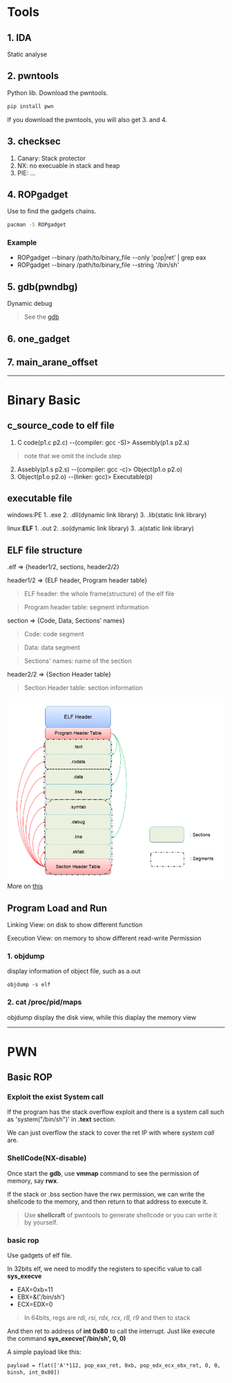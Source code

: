 # Tools

## 1. IDA

Static analyse

## 2. pwntools

Python lib. Download the pwntools.
```zsh
pip install pwn
```
If you download the pwntools, you will also get 3. and 4.

## 3. checksec

1. Canary: Stack protector
2. NX: no execuable in stack and heap
3. PIE: 
...

## 4. ROPgadget

Use to find the gadgets chains.

```zsh
pacman -S ROPgadget
```

### Example

- ROPgadget --binary /path/to/binary_file --only 'pop|ret' | grep eax
- ROPgadget --binary /path/to/binary_file --string '/bin/sh'

## 5. gdb(pwndbg)

Dynamic debug

> See the [gdb](./gdb)

## 6. one_gadget

## 7. main_arane_offset

---

# Binary Basic

## c_source_code to elf file

1. C code(p1.c p2.c) --(compiler: gcc -S)> Assembly(p1.s p2.s)
> note that we omit the include step

2. Assebly(p1.s p2.s) --(compiler: gcc -c)> Object(p1.o p2.o)
3. Object(p1.o p2.o) --(linker: gcc)> Executable(p)

## executable file

windows:PE
    1. .exe
    2. .dll(dynamic link library)
    3. .lib(static link library)

linux:**ELF**
    1. .out
    2. .so(dynamic link library)
    3. .a(static link library)

## ELF file structure

.elf => {header1/2, sections, header2/2}

header1/2 => {ELF header, Program header table}

> ELF header: the whole frame(structure) of the elf file

> Program header table: segment information

section => {Code, Data, Sections' names}

> Code: code segment

> Data: data segment

> Sections' names:  name of the section

header2/2 => {Section Header table}

> Section Header table: section information 

![elffile.png](./img/elf_file.png)
More on [this](https://luomuxiaoxiao.com/?p=139)

## Program Load and Run

Linking View: on disk to show different function

Execution View: on memory to show different read-write Permission


### 1. objdump
display information of object file, such as a.out
```
objdump -s elf
```

### 2. cat /proc/pid/maps
objdump display the disk view, while this diaplay the memory view


---

# PWN

## Basic ROP

### Exploit the exist System call

If the program has the stack overflow exploit and there is a system call such as 'system("/bin/sh")' in **.text** section.

We can just overflow the stack to cover the ret IP with where *system call* are.

### ShellCode(NX-disable)

Once start the **gdb**, use **vmmap** command to see the permission of memory, say **rwx**.

If the stack or .bss section have the rwx permission, we can write the shellcode to the memory, and then return to that address to execute it.

> Use **shellcraft** of pwntools to generate shellcode or you can write it by yourself.

### basic rop

Use gadgets of elf file.

In 32bits elf, we need to modify the registers to specific value to call **sys_execve**

- EAX=0xb=11
- EBX=&('/bin/sh')
- ECX=EDX=0

> In 64bits, regs are *rdi, rsi, rdx, rcx, r8, r9* and then to stack

And then ret to address of **int 0x80** to call the interrupt. Just like execute the command **sys_execve('/bin/sh', 0, 0)**

A simple payload like this:
```
payload = flat(['A'*112, pop_eax_ret, 0xb, pop_edx_ecx_ebx_ret, 0, 0, binsh, int_0x80])
```
